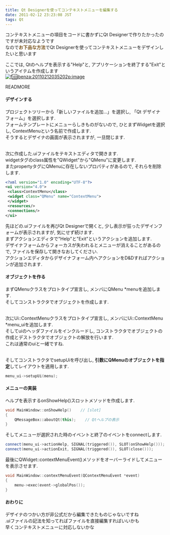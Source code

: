 ```yaml
---
title: Qt Designerを使ってコンテキストメニューを編集する
date: 2011-02-12 23:23:08 JST
tags: Qt
---
```


コンテキストメニューの項目をコードに書かずにQt Designerで作りたかったのですが未対応なようです<br />
なので<span style="font-weight:bold;color:#755019;">お下品な方法</span>でQt Designerを使ってコンテキストメニューをデザインしたいと思います

ここでは, Qtのヘルプを表示する"Help"と, アプリケーションを終了する"Exit"というアイテムを作成します<br />[![f:id:ibenza:20110212035202p:image](http://cdn-ak.f.st-hatena.com/images/fotolife/i/ibenza/20110212/20110212035202.png)](http://f.hatena.ne.jp/ibenza/20110212035202)

READMORE
#### デザインする

プロジェクトツリーから「新しいファイルを追加...」を選択し, 「Qt デザイナ フォーム」を選択します.<br />
フォームテンプレートにメニューらしきものがないので, ひとまずWidgetを選択し, ContextMenuという名前で作成します.<br />
そうするとデザイナの画面が表示されますが, 一旦閉じます.

<br />次に作成した.uiファイルをテキストエディタで開きます.<br />widgetタグのclass属性を"QWidget"から"QMenu"に変更します.<br />
またpropertyタグにQMenuに存在しないプロパティがあるので, それらを削除します.

```xml
<?xml version="1.0" encoding="UTF-8"?>
<ui version="4.0">
 <class>ContextMenu</class>
 <widget class="QMenu" name="ContextMenu">
 </widget>
 <resources/>
 <connections/>
</ui>
```

先ほどの.uiファイルを再びQt Designerで開くと, 少し表示が狂ったデザインフォームが表示されますが, 気にせず続けます.<br />
まずアクションエディタで"Help"と"Exit"というアクションを追加します.<br />
デザイナフォームからフォーカスが失われるとメニューが消えることがあるので, ファイルを保存して開きなおしてください.<br />
アクションエディタからデザイナフォーム内へアクションをD&Dすればアクションが追加されます.

#### オブジェクトを作る

まずQMenuクラスをプロトタイプ宣言し, メンバにQMenu *menuを追加します.<br />
そしてコンストラクタでオブジェクトを作成します.

<br />次にUi::ContextMenuクラスをプロトタイプ宣言し, メンバにUi::ContextMenu *menu_uiを追加します.<br />
そしてuiのヘッダファイルをインクルードし, コンストラクタでオブジェクトの作成とデストラクタでオブジェクトの解放を行います.<br />
これは通常のuiと一緒ですね.

<br />そしてコンストラクタでsetupUiを呼び出し, <span style="font-weight:bold;">引数にQMenuのオブジェクトを指定</span>してレイアウトを適用します.

```cpp
menu_ui->setupUi(menu);
```

#### メニューの実装

ヘルプを表示するonShowHelp()スロットメソッドを作成します.

```cpp
void MainWindow::onShowHelp()    // [slot]
{
	QMessageBox::aboutQt(this);    // Qtヘルプの表示
}
```

そしてメニューが選択された時のイベントと終了のイベントをconnectします.

```cpp
connect(menu_ui->actionHelp, SIGNAL(triggered()), SLOT(onShowHelp()));
connect(menu_ui->actionExit, SIGNAL(triggered()), SLOT(close()));
```

最後にQWidget::contextMenuEvent()メソッドをオーバーライドしてメニューを表示させます.

```C++
void MainWindow::contextMenuEvent(QContextMenuEvent *event)
{
	menu->exec(event->globalPos());
}
```

#### おわりに

デザイナのつかい方が非公式だから編集できたものじゃないですね<br />
.uiファイルの記法を知ってればファイルを直接編集すればいいかも<br />
早くコンテキストメニューに対応しないかな

